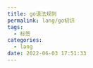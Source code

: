 ```yaml
---
title: go语法规则
permalink: lang/go初识
tags:
  - 标签
categories:
  - lang
date: 2022-06-03 17:51:33
---
```

